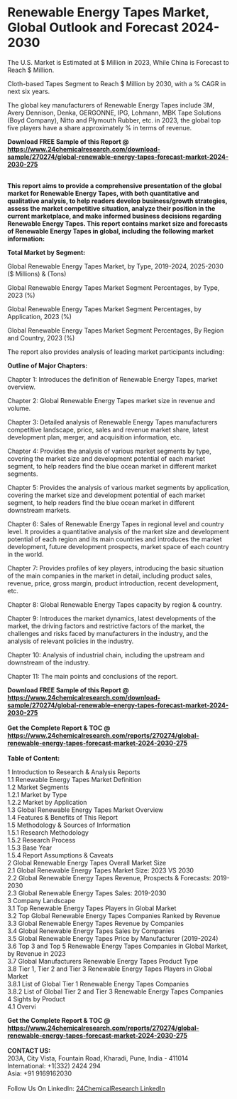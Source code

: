 <h1>Renewable Energy Tapes Market, Global Outlook and Forecast 2024-2030</h1><p>
The U.S. Market is Estimated at $ Million in 2023, While China is Forecast to Reach $ Million.</p><p>
Cloth-based Tapes Segment to Reach $ Million by 2030, with a % CAGR in next six years.</p><p>
The global key manufacturers of Renewable Energy Tapes include 3M, Avery Dennison, Denka, GERGONNE, IPG, Lohmann, MBK Tape Solutions (Boyd Company), Nitto and Plymouth Rubber, etc. in 2023, the global top five players have a share approximately % in terms of revenue.</p><div><b>Download FREE Sample of this Report @ 
            <a href="https://www.24chemicalresearch.com/download-sample/270274/global-renewable-energy-tapes-forecast-market-2024-2030-275">
            https://www.24chemicalresearch.com/download-sample/270274/global-renewable-energy-tapes-forecast-market-2024-2030-275</a></b></div><br><p>
<strong>This report aims to provide a comprehensive presentation of the global market for Renewable Energy Tapes, with both quantitative and qualitative analysis, to help readers develop business/growth strategies, assess the market competitive situation, analyze their position in the current marketplace, and make informed business decisions regarding Renewable Energy Tapes. This report contains market size and forecasts of Renewable Energy Tapes in global, including the following market information:</strong>
</p><p>
<strong>Total Market by Segment:</strong></p><p>
Global Renewable Energy Tapes Market, by Type, 2019-2024, 2025-2030 ($ Millions) &amp; (Tons)</p><p>
Global Renewable Energy Tapes Market Segment Percentages, by Type, 2023 (%)</p><p>
</p><p>
Global Renewable Energy Tapes Market Segment Percentages, by Application, 2023 (%)</p><p>
</p><p>
Global Renewable Energy Tapes Market Segment Percentages, By Region and Country, 2023 (%)</p><p>
</p><p>
The report also provides analysis of leading market participants including:</p><p>
</p><p>
</p><p>
</p><p><strong>Outline of Major Chapters:</strong></p><p>
</p><p>Chapter 1: Introduces the definition of Renewable Energy Tapes, market overview.</p><p>
Chapter 2: Global Renewable Energy Tapes market size in revenue and volume.</p><p>
Chapter 3: Detailed analysis of Renewable Energy Tapes manufacturers competitive landscape, price, sales and revenue market share, latest development plan, merger, and acquisition information, etc.</p><p>
Chapter 4: Provides the analysis of various market segments by type, covering the market size and development potential of each market segment, to help readers find the blue ocean market in different market segments.</p><p>
Chapter 5: Provides the analysis of various market segments by application, covering the market size and development potential of each market segment, to help readers find the blue ocean market in different downstream markets.</p><p>
Chapter 6: Sales of Renewable Energy Tapes in regional level and country level. It provides a quantitative analysis of the market size and development potential of each region and its main countries and introduces the market development, future development prospects, market space of each country in the world.</p><p>
Chapter 7: Provides profiles of key players, introducing the basic situation of the main companies in the market in detail, including product sales, revenue, price, gross margin, product introduction, recent development, etc.</p><p>
Chapter 8: Global Renewable Energy Tapes capacity by region &amp; country.</p><p>
Chapter 9: Introduces the market dynamics, latest developments of the market, the driving factors and restrictive factors of the market, the challenges and risks faced by manufacturers in the industry, and the analysis of relevant policies in the industry.</p><p>
Chapter 10: Analysis of industrial chain, including the upstream and downstream of the industry.</p><p>
Chapter 11: The main points and conclusions of the report.</p><div><b>Download FREE Sample of this Report @ 
            <a href="https://www.24chemicalresearch.com/download-sample/270274/global-renewable-energy-tapes-forecast-market-2024-2030-275">
            https://www.24chemicalresearch.com/download-sample/270274/global-renewable-energy-tapes-forecast-market-2024-2030-275</a></b></div><br><div><b>Get the Complete Report & TOC @ 
            <a href="https://www.24chemicalresearch.com/reports/270274/global-renewable-energy-tapes-forecast-market-2024-2030-275">
            https://www.24chemicalresearch.com/reports/270274/global-renewable-energy-tapes-forecast-market-2024-2030-275</a></b></div><br>
            <b>Table of Content:</b><p>1 Introduction to Research & Analysis Reports<br />
    1.1 Renewable Energy Tapes Market Definition<br />
    1.2 Market Segments<br />
        1.2.1 Market by Type<br />
        1.2.2 Market by Application<br />
    1.3 Global Renewable Energy Tapes Market Overview<br />
    1.4 Features & Benefits of This Report<br />
    1.5 Methodology & Sources of Information<br />
        1.5.1 Research Methodology<br />
        1.5.2 Research Process<br />
        1.5.3 Base Year<br />
        1.5.4 Report Assumptions & Caveats<br />
2 Global Renewable Energy Tapes Overall Market Size<br />
    2.1 Global Renewable Energy Tapes Market Size: 2023 VS 2030<br />
    2.2 Global Renewable Energy Tapes Revenue, Prospects & Forecasts: 2019-2030<br />
    2.3 Global Renewable Energy Tapes Sales: 2019-2030<br />
3 Company Landscape<br />
    3.1 Top Renewable Energy Tapes Players in Global Market<br />
    3.2 Top Global Renewable Energy Tapes Companies Ranked by Revenue<br />
    3.3 Global Renewable Energy Tapes Revenue by Companies<br />
    3.4 Global Renewable Energy Tapes Sales by Companies<br />
    3.5 Global Renewable Energy Tapes Price by Manufacturer (2019-2024)<br />
    3.6 Top 3 and Top 5 Renewable Energy Tapes Companies in Global Market, by Revenue in 2023<br />
    3.7 Global Manufacturers Renewable Energy Tapes Product Type<br />
    3.8 Tier 1, Tier 2 and Tier 3 Renewable Energy Tapes Players in Global Market<br />
        3.8.1 List of Global Tier 1 Renewable Energy Tapes Companies<br />
        3.8.2 List of Global Tier 2 and Tier 3 Renewable Energy Tapes Companies<br />
4 Sights by Product<br />
    4.1 Overvi</p><div><b>Get the Complete Report & TOC @ 
            <a href="https://www.24chemicalresearch.com/reports/270274/global-renewable-energy-tapes-forecast-market-2024-2030-275">
            https://www.24chemicalresearch.com/reports/270274/global-renewable-energy-tapes-forecast-market-2024-2030-275</a></b></div><br><b>CONTACT US:</b><br>
            203A, City Vista, Fountain Road, Kharadi, Pune, India - 411014<br>
            International: +1(332) 2424 294<br>
            Asia: +91 9169162030 <br><br>
            Follow Us On LinkedIn: <a href="https://www.linkedin.com/company/24chemicalresearch/">24ChemicalResearch LinkedIn</a>
